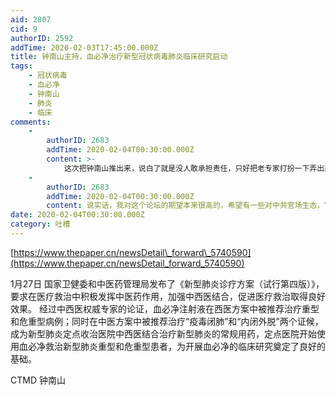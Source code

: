 ```yaml
---
aid: 2807
cid: 9
authorID: 2592
addTime: 2020-02-03T17:45:00.000Z
title: 钟南山主持，血必净治疗新型冠状病毒肺炎临床研究启动
tags:
    - 冠状病毒
    - 血必净
    - 钟南山
    - 肺炎
    - 临床
comments:
    -
        authorID: 2683
        addTime: 2020-02-04T00:30:00.000Z
        content: >-
            这次把钟南山推出来，说白了就是没人敢承担责任，只好把老专家打扮一下弄出来当英雄，树一块金字招牌的目的就是为了很快兑现他的名誉，反正他的名誉99%是党的喉舌赋予的。最后搞砸了也是钟南山的责任。
    -
        authorID: 2683
        addTime: 2020-02-04T00:30:00.000Z
        content: 说实话，我对这个论坛的期望本来很高的，希望有一些对中共官场生态，官场内部心理的探讨。结果什么都没有。
date: 2020-02-04T00:30:00.000Z
category: 吐槽
---
```


[https://www.thepaper.cn/newsDetail\_forward\_5740590](https://www.thepaper.cn/newsDetail_forward_5740590)

1月27日 国家卫健委和中医药管理局发布了《新型肺炎诊疗方案（试行第四版）》，要求在医疗救治中积极发挥中医药作用，加强中西医结合，促进医疗救治取得良好效果。 经过中西医权威专家的论证，血必净注射液在西医方案中被推荐治疗重型和危重型病例；同时在中医方案中被推荐治疗“疫毒闭肺”和“内闭外脱”两个证候，成为新型肺炎定点收治医院中西医结合治疗新型肺炎的常规用药，定点医院开始使用血必净救治新型肺炎重型和危重型患者，为开展血必净的临床研究奠定了良好的基础。

CTMD 钟南山
